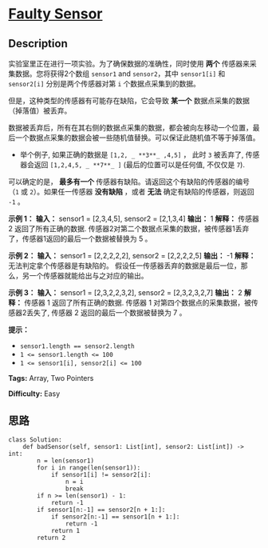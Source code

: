 # [Faulty Sensor][title]

## Description

实验室里正在进行一项实验。为了确保数据的准确性，同时使用 **两个** 传感器来采集数据。您将获得2个数组 `sensor1` and
`sensor2`，其中 `sensor1[i]` 和 `sensor2[i]` 分别是两个传感器对第 `i` 个数据点采集到的数据。

但是，这种类型的传感器有可能存在缺陷，它会导致 **某一个** 数据点采集的数据（掉落值）被丢弃。

数据被丢弃后，所有在其右侧的数据点采集的数据，都会被向左移动一个位置，最后一个数据点采集的数据会被一些随机值替换。可以保证此随机值不等于掉落值。

  * 举个例子, 如果正确的数据是 `[1,2, _ **3**_ ,4,5]` ， 此时 `3` 被丢弃了, 传感器会返回 `[1,2,4,5, _ **7**_ ]` (最后的位置可以是任何值, 不仅仅是 `7`).

可以确定的是， **最多有一个** 传感器有缺陷。请返回这个有缺陷的传感器的编号 （`1` 或 `2`）。如果任一传感器 **没有缺陷** ，或者
**无法** 确定有缺陷的传感器，则返回 `-1` 。

**示例 1：**
            **输入：** sensor1 = [2,3,4,5], sensor2 = [2,1,3,4]    **输出：** 1    **解释：** 传感器 2 返回了所有正确的数据.    传感器2对第二个数据点采集的数据，被传感器1丢弃了，传感器1返回的最后一个数据被替换为 5 。

**示例 2：**
            **输入：** sensor1 = [2,2,2,2,2], sensor2 = [2,2,2,2,5]    **输出：** -1    **解释：** 无法判定拿个传感器是有缺陷的。    假设任一传感器丢弃的数据是最后一位，那么，另一个传感器就能给出与之对应的输出。    

**示例 3：**
            **输入：** sensor1 = [2,3,2,2,3,2], sensor2 = [2,3,2,3,2,7]    **输出：** 2    **解释：** 传感器 1 返回了所有正确的数据.    传感器 1 对第四个数据点的采集数据，被传感器2丢失了, 传感器 2 返回的最后一个数据被替换为 7 。    

**提示：**

  * `sensor1.length == sensor2.length`
  * `1 <= sensor1.length <= 100`
  * `1 <= sensor1[i], sensor2[i] <= 100`


**Tags:** Array, Two Pointers

**Difficulty:** Easy

## 思路

``` python3
class Solution:
    def badSensor(self, sensor1: List[int], sensor2: List[int]) -> int:
        n = len(sensor1)
        for i in range(len(sensor1)):
            if sensor1[i] != sensor2[i]:
                n = i
                break
        if n >= len(sensor1) - 1:
            return -1
        if sensor1[n:-1] == sensor2[n + 1:]:
            if sensor2[n:-1] == sensor1[n + 1:]:
                return -1
            return 1
        return 2

```

[title]: https://leetcode-cn.com/problems/faulty-sensor
